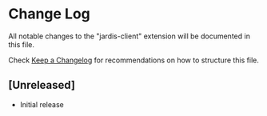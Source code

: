 # Change Log

All notable changes to the "jardis-client" extension will be documented in this file.

Check [Keep a Changelog](http://keepachangelog.com/) for recommendations on how to structure this file.

## [Unreleased]

- Initial release